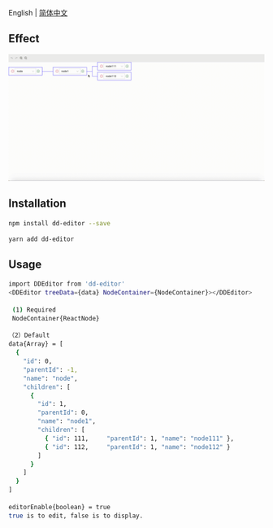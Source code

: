 <!--
 * @Author: Aiden
 * @Date: 2020-09-14 09:48:16
 * @LastEditTime: 2020-09-29 14:19:08
 * @LastEditors: Aiden
 * @Description: 
-->
English | [简体中文](use.md)

## Effect

![avatar](/public/images/treeNode.gif)

## Installation

```bash
npm install dd-editor --save
```

```bash
yarn add dd-editor
```


## Usage
  
```bash
import DDEditor from 'dd-editor'
<DDEditor treeData={data} NodeContainer={NodeContainer}></DDEditor>

 (1) Required
 NodeContainer{ReactNode}

（2）Default
data{Array} = [
  {
    "id": 0,
    "parentId": -1,
    "name": "node",
    "children": [
      {
        "id": 1,
        "parentId": 0,
        "name": "node1",
        "children": [
          { "id": 111,     "parentId": 1, "name": "node111" },
          { "id": 112,     "parentId": 1, "name": "node112" }
        ]
      }
    ]
  }
]

editorEnable{boolean} = true   
true is to edit, false is to display.

```